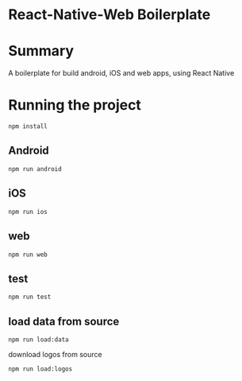 # React-Native-Web Boilerplate

# Summary

A boilerplate for build android, iOS and web apps, using React Native

# Running the project

```
npm install
```

## Android

```
npm run android
```

## iOS

```
npm run ios
```

## web

```
npm run web
```

## test

```
npm run test
```

## load data from source

```
npm run load:data
```

download logos from source

```
npm run load:logos
```

